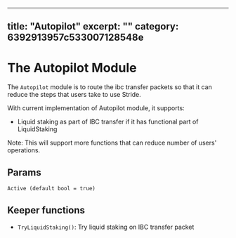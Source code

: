 ***

title: "Autopilot"
excerpt: ""
category: 6392913957c533007128548e
----------------------------------

# The Autopilot Module

The `Autopilot` module is to route the ibc transfer packets so that it can
reduce the steps that users take to use Stride.

With current implementation of Autopilot module, it supports:

*   Liquid staking as part of IBC transfer if it has functional part of
    LiquidStaking

Note: This will support more functions that can reduce number of users'
operations.

## Params

    Active (default bool = true)

## Keeper functions

*   `TryLiquidStaking()`: Try liquid staking on IBC transfer packet

